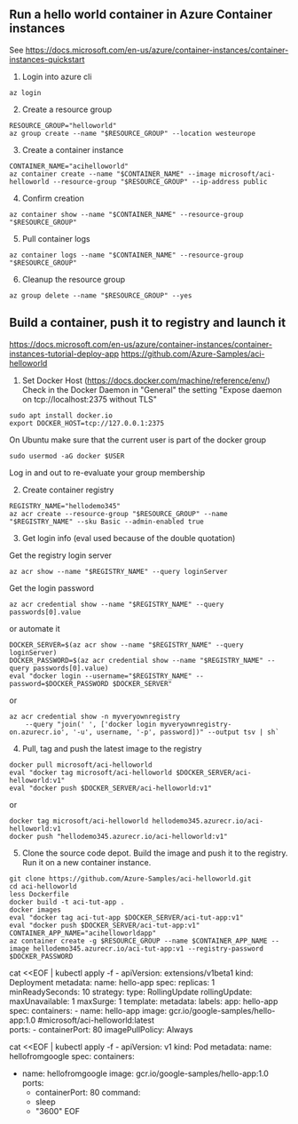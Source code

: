 ## Run a hello world container in Azure Container instances
See https://docs.microsoft.com/en-us/azure/container-instances/container-instances-quickstart

1.  Login into azure cli
```
az login
```

2. Create a resource group
```
RESOURCE_GROUP="helloworld"
az group create --name "$RESOURCE_GROUP" --location westeurope
```

3. Create a container instance
```
CONTAINER_NAME="acihelloworld"
az container create --name "$CONTAINER_NAME" --image microsoft/aci-helloworld --resource-group "$RESOURCE_GROUP" --ip-address public
```

4. Confirm creation
```
az container show --name "$CONTAINER_NAME" --resource-group "$RESOURCE_GROUP"
```

5. Pull container logs
```
az container logs --name "$CONTAINER_NAME" --resource-group "$RESOURCE_GROUP"
```

6. Cleanup the resource group
```
az group delete --name "$RESOURCE_GROUP" --yes
```

## Build a container, push it to registry and launch it
https://docs.microsoft.com/en-us/azure/container-instances/container-instances-tutorial-deploy-app
https://github.com/Azure-Samples/aci-helloworld

1. Set Docker Host (https://docs.docker.com/machine/reference/env/)
Check in the Docker Daemon in "General" the setting "Expose daemon on tcp://localhost:2375 without TLS"

```
sudo apt install docker.io
export DOCKER_HOST=tcp://127.0.0.1:2375
```

On Ubuntu make sure that the current user is part of the docker group
```
sudo usermod -aG docker $USER
```
Log in and out to re-evaluate your group membership

2. Create container registry
```
REGISTRY_NAME="hellodemo345"
az acr create --resource-group "$RESOURCE_GROUP" --name "$REGISTRY_NAME" --sku Basic --admin-enabled true
```

3. Get login info (eval used because of the double quotation)

Get the registry login server
```
az acr show --name "$REGISTRY_NAME" --query loginServer
```

Get the login password
```
az acr credential show --name "$REGISTRY_NAME" --query passwords[0].value
```

or automate it

```
DOCKER_SERVER=$(az acr show --name "$REGISTRY_NAME" --query loginServer)
DOCKER_PASSWORD=$(az acr credential show --name "$REGISTRY_NAME" --query passwords[0].value)
eval "docker login --username="$REGISTRY_NAME" --password=$DOCKER_PASSWORD $DOCKER_SERVER"
```

or

```
az acr credential show -n myveryownregistry 
    --query "join(' ', ['docker login myveryownregistry-on.azurecr.io', '-u', username, '-p', password])" --output tsv | sh`
```
 
4. Pull, tag and push the latest image to the registry

```
docker pull microsoft/aci-helloworld
eval "docker tag microsoft/aci-helloworld $DOCKER_SERVER/aci-helloworld:v1"
eval "docker push $DOCKER_SERVER/aci-helloworld:v1"
```

or

```
docker tag microsoft/aci-helloworld hellodemo345.azurecr.io/aci-helloworld:v1
docker push "hellodemo345.azurecr.io/aci-helloworld:v1"
```

5. Clone the source code depot. Build the image and push it to the registry. Run it on a new container instance.
```
git clone https://github.com/Azure-Samples/aci-helloworld.git
cd aci-helloworld
less Dockerfile
docker build -t aci-tut-app .
docker images
eval "docker tag aci-tut-app $DOCKER_SERVER/aci-tut-app:v1"
eval "docker push $DOCKER_SERVER/aci-tut-app:v1"
CONTAINER_APP_NAME="acihelloworldapp"
az container create -g $RESOURCE_GROUP --name $CONTAINER_APP_NAME --image hellodemo345.azurecr.io/aci-tut-app:v1 --registry-password $DOCKER_PASSWORD
```

cat <<EOF | kubectl apply -f -
apiVersion: extensions/v1beta1
kind: Deployment
metadata:
  name: hello-app
spec:
  replicas: 1  
  minReadySeconds: 10
  strategy:
    type: RollingUpdate
    rollingUpdate:
      maxUnavailable: 1
      maxSurge: 1 
  template:
    metadata:
      labels:
        app: hello-app
    spec:
      containers:
      - name: hello-app
        image: gcr.io/google-samples/hello-app:1.0 #microsoft/aci-helloworld:latest       
        ports:
        - containerPort: 80
        imagePullPolicy: Always   

cat <<EOF | kubectl apply -f -
apiVersion: v1
kind: Pod
metadata:
  name: hellofromgoogle
spec:
  containers:
  - name: hellofromgoogle
    image: gcr.io/google-samples/hello-app:1.0
    ports:
    - containerPort: 80
    command:
    - sleep
    - "3600"
EOF

